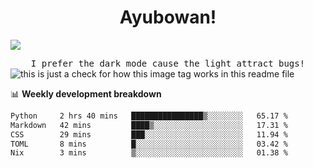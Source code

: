 <h1 align="center">Ayubowan!</h1>
<!-- <p align="center"> <img src="https://komarev.com/ghpvc/?username=shenon69&label=Profile%20views&color=0e75b6&style=flat" alt="shenon69" /> </p> -->

<a href="https://www.youtube.com/watch?v=dQw4w9WgXcQ"><img src="https://user-images.githubusercontent.com/73097560/115834477-dbab4500-a447-11eb-908a-139a6edaec5c.gif"></a>

<div align="center">
<samp>I prefer the dark mode cause the light attract bugs!</samp>
</div>

<!--<div align="center">
<img align="center" width="40%" src="https://github-readme-stats.vercel.app/api/top-langs?username=shenon69&theme=transparent&show_icons=true&locale=en&layout=compact" alt="shenon69" />
</div>
  
 <br/>
<div align="center">
<img align="center" width="45%" src="https://github-readme-streak-stats.herokuapp.com?user=Shenon69&theme=transparent" alt="shenon69" />
</div>
 <br/> -->
<!--<a href="https://www.youtube.com/watch?v=dQw4w9WgXcQ"><img src="https://user-images.githubusercontent.com/73097560/115834477-dbab4500-a447-11eb-908a-139a6edaec5c.gif"></a>
-->
<!--
<h1>Achievements<h1>
<p><img align="center" src="https://holopin.me/shenon69" alt="Hacktoberfest badges"><p> -->
<img src="https://google.com" alt="this is just a check for how this image tag works in this readme file">

📊 **Weekly development breakdown**

<!--START_SECTION:waka-->

```txt
Python     2 hrs 40 mins   ████████████████▒░░░░░░░░   65.17 %
Markdown   42 mins         ████▒░░░░░░░░░░░░░░░░░░░░   17.31 %
CSS        29 mins         ███░░░░░░░░░░░░░░░░░░░░░░   11.94 %
TOML       8 mins          █░░░░░░░░░░░░░░░░░░░░░░░░   03.42 %
Nix        3 mins          ▒░░░░░░░░░░░░░░░░░░░░░░░░   01.38 %
```

<!--END_SECTION:waka-->

